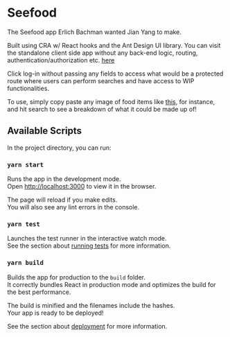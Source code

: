 # Seefood

The Seefood app Erlich Bachman wanted Jian Yang to make.

Built using CRA w/ React hooks and the Ant Design UI library. You can visit the standalone client side app without any back-end logic, routing, authentication/authorization etc. [here](https://seefood.netlify.app/)

Click log-in without passing any fields to access what would be a protected route where users can perform searches and have access to WIP functionalities.

To use, simply copy paste any image of food items like [this](https://cdn.psychologytoday.com/sites/default/files/field_blog_entry_images/2019-06/howcuttingdo.jpg), for instance, and hit search to see a breakdown of what it could be made up of!

## Available Scripts

In the project directory, you can run:

### `yarn start`

Runs the app in the development mode.\
Open [http://localhost:3000](http://localhost:3000) to view it in the browser.

The page will reload if you make edits.\
You will also see any lint errors in the console.

### `yarn test`

Launches the test runner in the interactive watch mode.\
See the section about [running tests](https://facebook.github.io/create-react-app/docs/running-tests) for more information.

### `yarn build`

Builds the app for production to the `build` folder.\
It correctly bundles React in production mode and optimizes the build for the best performance.

The build is minified and the filenames include the hashes.\
Your app is ready to be deployed!

See the section about [deployment](https://facebook.github.io/create-react-app/docs/deployment) for more information.
